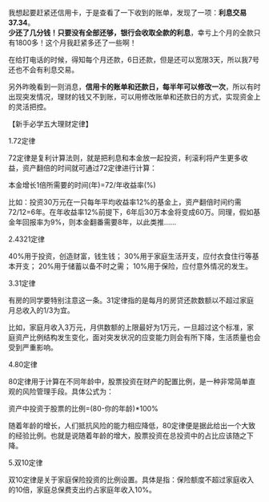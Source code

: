 我想起要赶紧还信用卡，于是查看了一下收到的账单，发现了一项：__利息交易 37.34__。  
__少还了几分钱！只要没有全部还够，银行会收取全款的利息__，幸亏上个月的全款只有1800多！这个月我赶紧多还了一些啊！ 

在给打电话的时候，得知每个月还款，6日还款，但是还可以宽限3天，所以我7号还也不会有利息交易。 

另外昨晚看到一则消息，__信用卡的账单和还款日，每半年可以修改一次__，所以有时出现突发情况，理财的钱又不到账，可以用修改账单和还款日的方式，实现资金上的灵活把控。


【新手必学五大理财定律】 

1.72定律 

72定律是复利计算法则，就是把利息和本金放一起投资，利滚利将产生更多收益，资产翻倍的时间就可通过72定律进行计算： 

本金增长1倍所需要的时间(年)=72/年收益率(%) 

比如：投资30万元在一只每年平均收益率12%的基金上，资产翻倍时间约需72/12=6年。在年收益率12%前提下，6年后30万本金将变成60万。同理，假如基金年回报率为9%，则本金翻番需要8年，以此类推…… 

2.4321定律 

40%用于投资，创造财富，钱生钱； 
30%用于家庭生活开支，应付衣食住行等基本开支； 
20%用于储蓄以备不时之需； 
10%用于保险，应付意外情况的发生。 

3.31定律 

有房的同学要特别注意这一条。31定律指的是每月的房贷还款数额以不超过家庭月总收入的1/3为宜。 

比如，家庭月收入3万元，月供数额的上限最好为1万元，一旦超过这个标准，家庭资产比例结构发生变化，面对突发状况的应变能力则会有所下降，生活质量也会受到严重影响。 

4.80定律 

80定律用于计算在不同年龄中，股票投资在财产的配置比例，是一种非常简单直观的风险管理手段。具体公式为： 

资产中投资于股票的比例=(80-你的年龄)*100% 

随着年龄的增长，人们抵抗风险的能力相应降低，80定律便是据此给出一个大致的经验比例。也就是说随着年龄的增大，股票投资在总投资中的占比应该随之下降。 

5.双10定律 

双10定律是关于家庭保险投资的比例设置。具体是指：保险额度不超过家庭收入的10倍，家庭总保费支出约占家庭年收入10%。
